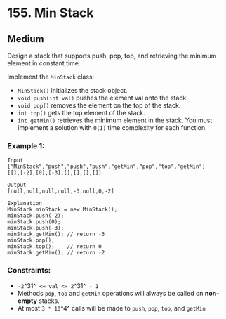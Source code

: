 # 155. Min Stack


## Medium

Design a stack that supports push, pop, top, and retrieving the minimum element in constant time.

Implement the `MinStack` class:

- `MinStack()` initializes the stack object.
- `void push(int val)` pushes the element val onto the stack.
- `void pop()` removes the element on the top of the stack.
- `int top()` gets the top element of the stack.
- `int getMin()` retrieves the minimum element in the stack.
You must implement a solution with `O(1)` time complexity for each function.

### Example 1:
```console
Input
["MinStack","push","push","push","getMin","pop","top","getMin"]
[[],[-2],[0],[-3],[],[],[],[]]

Output
[null,null,null,null,-3,null,0,-2]

Explanation
MinStack minStack = new MinStack();
minStack.push(-2);
minStack.push(0);
minStack.push(-3);
minStack.getMin(); // return -3
minStack.pop();
minStack.top();    // return 0
minStack.getMin(); // return -2
```

### Constraints:

- `-2`^31^` <= val <= 2`^31^` - 1`
- Methods `pop`, `top` and `getMin` operations will always be called on **non-empty** stacks.
- At most `3 * 10`^4^ calls will be made to `push`, `pop`, `top`, and `getMin`